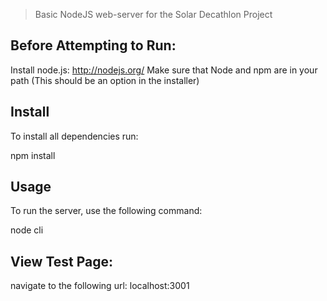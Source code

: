 > Basic NodeJS web-server for the Solar Decathlon Project

## Before Attempting to Run:

Install node.js: http://nodejs.org/
Make sure that Node and npm are in your path (This should be an option in the installer)

## Install
To install all dependencies run:

npm install


## Usage

To run the server, use the following command:

node cli

## View Test Page:

navigate to the following url: localhost:3001
